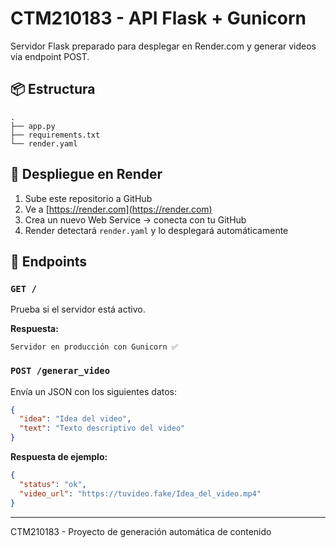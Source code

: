 # CTM210183 - API Flask + Gunicorn

Servidor Flask preparado para desplegar en Render.com y generar videos vía endpoint POST.

## 📦 Estructura

```
.
├── app.py
├── requirements.txt
└── render.yaml
```

## 🚀 Despliegue en Render

1. Sube este repositorio a GitHub
2. Ve a [https://render.com](https://render.com)
3. Crea un nuevo Web Service → conecta con tu GitHub
4. Render detectará `render.yaml` y lo desplegará automáticamente

## 🧪 Endpoints

### `GET /`
Prueba si el servidor está activo.

**Respuesta:**
```
Servidor en producción con Gunicorn ✅
```

### `POST /generar_video`

Envía un JSON con los siguientes datos:

```json
{
  "idea": "Idea del video",
  "text": "Texto descriptivo del video"
}
```

**Respuesta de ejemplo:**

```json
{
  "status": "ok",
  "video_url": "https://tuvideo.fake/Idea_del_video.mp4"
}
```

---

CTM210183 - Proyecto de generación automática de contenido